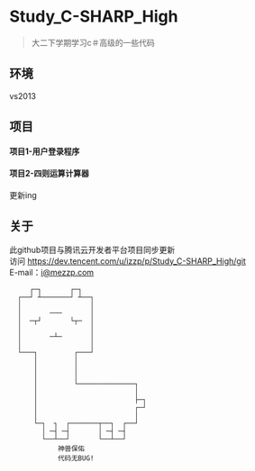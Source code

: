 #  Study_C-SHARP_High

> 大二下学期学习c＃高级的一些代码

## 环境

vs2013
## 项目

#### 项目1-用户登录程序
#### 项目2-四则运算计算器   
更新ing   

## 关于
此github项目与腾讯云开发者平台项目同步更新   
访问 https://dev.tencent.com/u/izzp/p/Study_C-SHARP_High/git   
E-mail：i@mezzp.com   
   
   
         ┌─┐       ┌─┐   
      ┌──┘ ┴───────┘ ┴──┐   
      │                 │   
      │       ───       │   
      │  ─┬┘       └┬─  │   
      │                 │   
      │       ─┴─       │   
      │                 │   
      └───┐         ┌───┘   
          │         │   
          │         │   
          │         │   
          │         └──────────────┐   
          │                        │   
          │                        ├─┐   
          │                        ┌─┘       
          │                        │   
          └─┐  ┐  ┌───────┬──┐  ┌──┘            
            │ ─┤ ─┤       │ ─┤ ─┤            
            └──┴──┘       └──┴──┘    
                神兽保佑    
                代码无BUG!    

